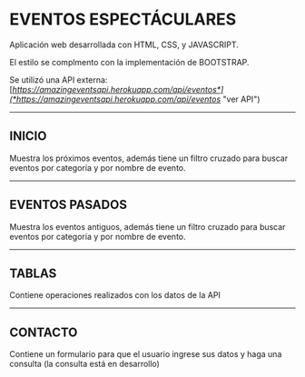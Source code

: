 # EVENTOS ESPECTÁCULARES
Aplicación web desarrollada con HTML, CSS, y JAVASCRIPT.

El estilo se complmento con la implementación de BOOTSTRAP.

Se utilizó una API externa: [*https://amazingeventsapi.herokuapp.com/api/eventos*](*https://amazingeventsapi.herokuapp.com/api/eventos* "ver API")

---
## INICIO
Muestra los próximos eventos, además tiene un filtro cruzado para buscar eventos por categoría y por nombre de evento.

---
## EVENTOS PASADOS
Muestra los eventos antiguos, además tiene un filtro cruzado para buscar eventos por categoría y por nombre de evento.

---
## TABLAS
Contiene operaciones realizados con los datos de la API

---
## CONTACTO
Contiene un formulario para que el usuario ingrese sus datos y haga una consulta (la consulta está en desarrollo)